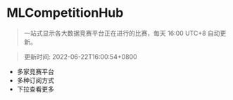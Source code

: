 # MLCompetitionHub

> 一站式显示各大数据竞赛平台正在进行的比赛，每天 16:00 UTC+8 自动更新。
  
> 更新时间: 2022-06-22T16:00:54+0800 

* 多家竞赛平台
* 多种订阅方式
* 下拉查看更多
